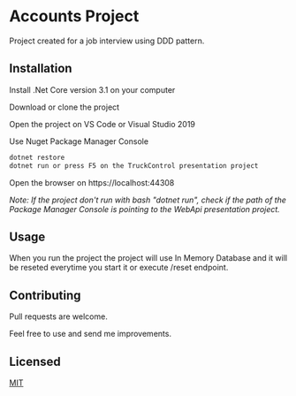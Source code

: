 # Accounts Project

Project created for a job interview using DDD pattern.

## Installation

Install .Net Core version 3.1 on your computer

Download or clone the project 

Open the project on VS Code or Visual Studio 2019

Use Nuget Package Manager Console

```bash
dotnet restore
dotnet run or press F5 on the TruckControl presentation project
```

Open the browser on https://localhost:44308

*Note: If the project don't run with bash "dotnet run", check if the path of the Package Manager Console 
is pointing to the WebApi presentation project.*

## Usage

When you run the project the project will use In Memory Database and it will be reseted everytime you start it or execute /reset endpoint.   

## Contributing
Pull requests are welcome. 

Feel free to use and send me improvements.

## Licensed
[MIT](https://choosealicense.com/licenses/mit/)
